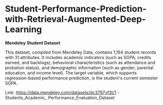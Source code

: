# Student-Performance-Prediction-with-Retrieval-Augmented-Deep-Learning
**Mendeley Student Dataset**

This dataset, compiled from Mendeley Data, contains 1,194 student records with 31 attributes. It includes academic indicators (such as SGPA, credits
earned, and backlogs), behavioral characteristics (such as attendance and probation status), and demographic information (such as gender, parental education, and income level). The target variable, which supports regression-based performance prediction, is the student's current semester SGPA.

Link: https://data.mendeley.com/datasets/dc3797vf3t/1 - Students_Academic_ Performance_Evaluation_Dataset
